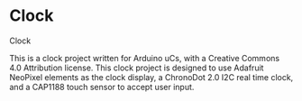 Clock
=====

Clock

This is a clock project written for Arduino uCs, with a Creative Commons 4.0 Attribution license. This clock project is designed to use Adafruit NeoPixel elements as the clock display, a ChronoDot 2.0 I2C real time clock, and a CAP1188 touch sensor to accept user input.
